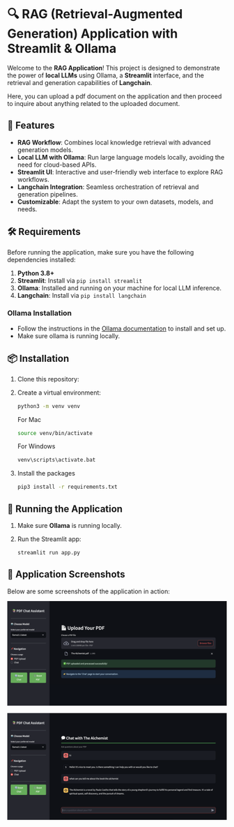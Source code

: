 # 🔍 RAG (Retrieval-Augmented Generation) Application with Streamlit & Ollama

Welcome to the **RAG Application**! This project is designed to demonstrate the power of **local LLMs** using Ollama, a **Streamlit** interface, and the retrieval and generation capabilities of **Langchain**.

Here, you can upload a pdf document on the application and then proceed to inquire about anything related to the uploaded document. 

## 🚀 Features

- **RAG Workflow**: Combines local knowledge retrieval with advanced generation models.
- **Local LLM with Ollama**: Run large language models locally, avoiding the need for cloud-based APIs.
- **Streamlit UI**: Interactive and user-friendly web interface to explore RAG workflows.
- **Langchain Integration**: Seamless orchestration of retrieval and generation pipelines.
- **Customizable**: Adapt the system to your own datasets, models, and needs.

## 🛠️ Requirements

Before running the application, make sure you have the following dependencies installed:

1. **Python 3.8+**
2. **Streamlit**: Install via `pip install streamlit`
3. **Ollama**: Installed and running on your machine for local LLM inference.
4. **Langchain**: Install via `pip install langchain`

### Ollama Installation

- Follow the instructions in the [Ollama documentation](https://ollama.com/) to install and set up.
- Make sure ollama is running locally.

## 📦 Installation

1. Clone this repository:

2. Create a virtual environment:

   ```bash
   python3 -m venv venv
   ```
   For Mac
   ```bash
   source venv/bin/activate
   ```
   For Windows
   ```bash
   venv\scripts\activate.bat
   ```
3. Install the packages

   ```bash
   pip3 install -r requirements.txt
   ```

## 🚀 Running the Application

1. Make sure **Ollama** is running locally.
2. Run the Streamlit app:

   ```bash
   streamlit run app.py
   ```
   
## 📸 Application Screenshots

Below are some screenshots of the application in action:

![Screenshot 1](directory/upload.png)


![Screenshot 2](directory/chat.png)

